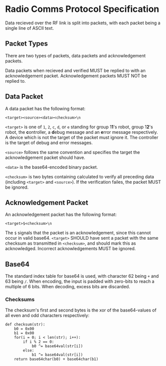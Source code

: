 # Radio Comms Protocol Specification

Data recieved over the RF link is split into packets, with each packet being a
single line of ASCII text.

## Packet Types

There are two types of packets, data packets and acknowledgement packets.

Data packets when recieved and verified MUST be replied to with an
acknowledgement packet. Acknowledgement packets MUST NOT be replied to.

## Data Packet

A data packet has the following format:

`<target><source><data><checksum>\n`

`<target>` is one of `1`, `2`, `c`, `d`, or `e` standing for group 1**1**'s
robot, group 1**2**'s robot, the **c**ontroller, a **d**ebug message and an
**e**rror message respectively. A device which is not the target of the packet
must ignore it. The controller is the target of debug and error messages.

`<source>` follows the same convention and specifies the target the
acknowledgement packet should have.

`<data>` is the base64-encoded binary packet.

`<checksum>` is two bytes containing calculated to verify all preceding data
(including `<target>` and `<source>`). If the verification failes, the packet
MUST be ignored.

## Acknowledgement Packet

An acknowledgement packet has the following format:

`<target>$<checksum>\n`

The `$` signals that the packet is an acknowledgement, since this cannot occur
in valid base64. `<target>` SHOULD have sent a packet with the same checksum as
transmitted in `<checksum>`, and should mark this as acknowledged. Incorrect
acknowledgements MUST be ignored.

## Base64

The standard index table for base64 is used, with character 62 being `+` and 63
being `/`. When encoding, the input is padded with zero-bits to reach a
multiple of 6 bits. When decoding, excess bits are discarded.

### Checksums

The checksum's first and second bytes is the xor of the base64-values of all
even and odd characters respectively:

```
def checksum(str):
    b0 = 0x00
    b1 = 0x00
    for(i = 0; i < len(str); i++):
        if i % 2 == 0:
            b0 ^= base64val(str[i])
        else:
            b1 ^= base64val(str[i])
    return base64char(b0) + base64char(b1)
```
